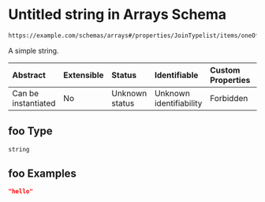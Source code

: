 # Untitled string in Arrays Schema

```txt
https://example.com/schemas/arrays#/properties/JoinTypelist/items/oneOf/0/properties/foo
```

A simple string.

| Abstract            | Extensible | Status         | Identifiable            | Custom Properties | Additional Properties | Access Restrictions | Defined In                                                                            |
| :------------------ | :--------- | :------------- | :---------------------- | :---------------- | :-------------------- | :------------------ | :------------------------------------------------------------------------------------ |
| Can be instantiated | No         | Unknown status | Unknown identifiability | Forbidden         | Allowed               | none                | [arrays.schema.json*](../generated-schemas/arrays.schema.json "open original schema") |

## foo Type

`string`

## foo Examples

```json
"hello"
```
